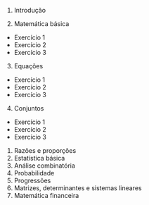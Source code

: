 
1. Introdução

2. Matemática básica

* Exercício 1
* Exercício 2
* Exercício 3

3. Equações

- Exercício 1
- Exercício 2
- Exercício 3

4. Conjuntos

- Exercício 1
- Exercício 2
- Exercício 3

1. Razões e proporções
2. Estatística básica
3. Análise combinatória
4. Probabilidade
5. Progressões
6. Matrizes, determinantes e sistemas lineares
7. Matemática financeira
